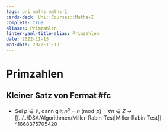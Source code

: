 ```yaml
---
tags: uni maths maths-1
cards-deck: Uni::Courses::Maths-I
complete: true
aliases: Primzahlen
linter-yaml-title-alias: Primzahlen
date: 2022-11-13
mod-date: 2022-11-13
---
```


# Primzahlen

## Kleiner Satz von Fermat #fc
- Sei $p\in\mathbb{P},$ dann gilt $n^p=n\pmod p\quad\forall n\in Z$
	-> [[../../DSA/Algorithmen/Miller-Rabin-Test|Miller-Rabin-Test]]
^1668375705420
